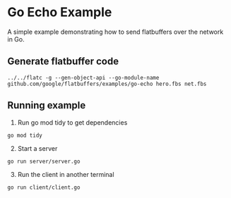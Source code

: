 # Go Echo Example

A simple example demonstrating how to send flatbuffers over the network in Go.

## Generate flatbuffer code

```
../../flatc -g --gen-object-api --go-module-name github.com/google/flatbuffers/examples/go-echo hero.fbs net.fbs
```

## Running example

1. Run go mod tidy to get dependencies
```
go mod tidy
```

2. Start a server
```
go run server/server.go
```

3. Run the client in another terminal
```
go run client/client.go
```


